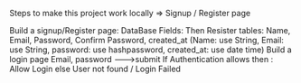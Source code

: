 Steps to make this project work locally => Signup / Register page

Build a signup/Register page:
DataBase Fields:
Then Resister tables: Name, Email, Password, Confirm Password, created_at (Name: use String, Email: use String, password: use hashpassword, created_at: use date time)
Build a login page
Email, password --->submit
If Authentication allows then : Allow Login else User not found / Login Failed
